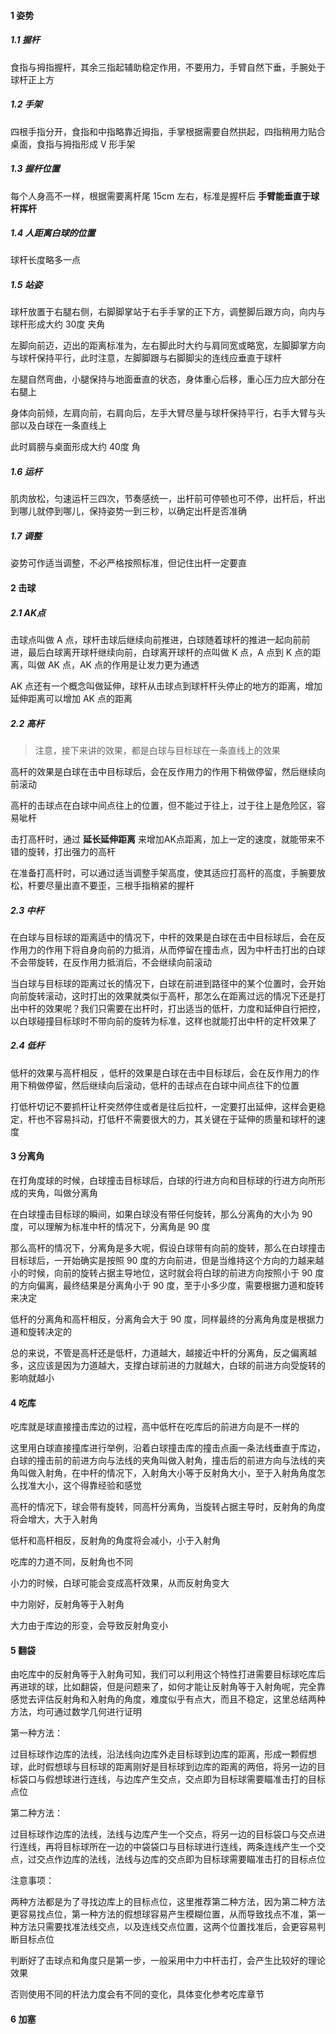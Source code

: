 #### 1 姿势

##### 1.1 握杆

食指与拇指握杆，其余三指起辅助稳定作用，不要用力，手臂自然下垂，手腕处于球杆正上方

##### 1.2 手架

四根手指分开，食指和中指略靠近拇指，手掌根据需要自然拱起，四指稍用力贴合桌面，食指与拇指形成 V 形手架

##### 1.3 握杆位置

每个人身高不一样，根据需要离杆尾 15cm 左右，标准是握杆后 **手臂能垂直于球杆挥杆**

##### 1.4 人距离白球的位置

球杆长度略多一点

##### 1.5 站姿

球杆放置于右腿右侧，右脚脚掌站于右手手掌的正下方，调整脚后跟方向，向内与球杆形成大约 30度 夹角

左脚向前迈，迈出的距离标准为，左右脚此时大约与肩同宽或略宽，左脚脚掌方向与球杆保持平行，此时注意，左脚脚跟与右脚脚尖的连线应垂直于球杆

左腿自然弯曲，小腿保持与地面垂直的状态，身体重心后移，重心压力应大部分在右腿上

身体向前倾，左肩向前，右肩向后，左手大臂尽量与球杆保持平行，右手大臂与头部以及白球在一条直线上

此时肩膀与桌面形成大约 40度 角

##### 1.6 运杆

肌肉放松，匀速运杆三四次，节奏感统一，出杆前可停顿也可不停，出杆后，杆出到哪儿就停到哪儿，保持姿势一到三秒，以确定出杆是否准确

##### 1.7 调整

姿势可作适当调整，不必严格按照标准，但记住出杆一定要直


#### 2 击球

##### 2.1 AK点

击球点叫做 A 点，球杆击球后继续向前推进，白球随着球杆的推进一起向前前进，最后白球离开球杆继续向前，白球离开球杆的点叫做 K 点，A 点到 K 点的距离，叫做 AK 点，AK 点的作用是让发力更为通透

AK 点还有一个概念叫做延伸，球杆从击球点到球杆杆头停止的地方的距离，增加延伸距离可以增加 AK 点的距离

##### 2.2 高杆

> 注意，接下来讲的效果，都是白球与目标球在一条直线上的效果

高杆的效果是白球在击中目标球后，会在反作用力的作用下稍做停留，然后继续向前滚动

高杆的击球点在白球中间点往上的位置，但不能过于往上，过于往上是危险区，容易呲杆

击打高杆时，通过 **延长延伸距离** 来增加AK点距离，加上一定的速度，就能带来不错的旋转，打出强力的高杆

在准备打高杆时，可以通过适当调整手架高度，使其适应打高杆的高度，手腕要放松，杆要尽量出直不要歪，三根手指稍紧的握杆

##### 2.3 中杆

在白球与目标球的距离适中的情况下，中杆的效果是白球在击中目标球后，会在反作用力的作用下将自身向前的力抵消，从而停留在撞击点，因为中杆击打出的白球不会带旋转，在反作用力抵消后，不会继续向前滚动

当白球与目标球的距离过长的情况下，白球在前进到路径中的某个位置时，会开始向前旋转滚动，这时打出的效果就类似于高杆，那怎么在距离过远的情况下还是打出中杆的效果呢？我们只需要在出杆时，打出适当的低杆，力度和延伸自行把控，以白球碰撞目标球时不带向前的旋转为标准，这样也就能打出中杆的定杆效果了

##### 2.4 低杆

低杆的效果与高杆相反 ，低杆的效果是白球在击中目标球后，会在反作用力的作用下稍做停留，然后继续向后滚动，低杆的击球点在白球中间点往下的位置

打低杆切记不要抓杆让杆突然停住或者是往后拉杆，一定要打出延伸，这样会更稳定，杆也不容易抖动，打低杆不需要很大的力，其关键在于延伸的质量和球杆的速度


#### 3 分离角

在打角度球的时候，白球撞击目标球后，白球的行进方向和目标球的行进方向所形成的夹角，叫做分离角

在白球撞击目标球的瞬间，如果白球没有带任何旋转，那么分离角的大小为 90 度，可以理解为标准中杆的情况下，分离角是 90 度

那么高杆的情况下，分离角是多大呢，假设白球带有向前的旋转，那么在白球撞击目标球后，一开始确实是按照 90 度的方向前进，但是当维持这个方向的力越来越小的时候，向前的旋转占据主导地位，这时就会将白球的前进方向按照小于 90 度的方向偏离，最终结果是分离角小于 90 度，至于小多少度，需要根据力道和旋转来决定

低杆的分离角和高杆相反，分离角会大于 90 度，同样最终的分离角角度是根据力道和旋转决定的

总的来说，不管是高杆还是低杆，力道越大，越接近中杆的分离角，反之偏离越多，这应该是因为力道越大，支撑白球前进的力就越大，白球的前进方向受旋转的影响就越小

#### 4 吃库

吃库就是球直接撞击库边的过程，高中低杆在吃库后的前进方向是不一样的

这里用白球直接撞库进行举例，沿着白球撞击库的撞击点画一条法线垂直于库边，白球的撞击前的前进方向与法线的夹角叫做入射角，撞击后的前进方向与法线的夹角叫做入射角，在中杆的情况下，入射角大小等于反射角大小，至于入射角角度怎么找准大小，这个得靠经验和感觉

高杆的情况下，球会带有旋转，同高杆分离角，当旋转占据主导时，反射角的角度将会增大，大于入射角

低杆和高杆相反，反射角的角度将会减小，小于入射角

吃库的力道不同，反射角也不同

小力的时候，白球可能会变成高杆效果，从而反射角变大

中力刚好，反射角等于入射角

大力由于库边的形变，会导致反射角变小

#### 5 翻袋

由吃库中的反射角等于入射角可知，我们可以利用这个特性打进需要目标球吃库后再进球的球，比如翻袋，但是问题来了，如何才能让反射角等于入射角呢，完全靠感觉去评估反射角和入射角的角度，难度似乎有点大，而且不稳定，这里总结两种方法，均可通过数学几何进行证明

第一种方法：

过目标球作边库的法线，沿法线向边库外走目标球到边库的距离，形成一颗假想球，此时假想球与目标球的距离刚好是目标球到边库的距离的两倍，将另一边的目标袋口与假想球进行连线，与边库产生交点，交点即为目标球需要瞄准击打的目标点位

第二种方法：

过目标球作边库的法线，法线与边库产生一个交点，将另一边的目标袋口与交点进行连线，再将目标球所在一边的中袋袋口与目标球进行连线，两条连线产生一个交点，过交点作边库的法线，法线与边库的交点即为目标球需要瞄准击打的目标点位

注意事项：

两种方法都是为了寻找边库上的目标点位，这里推荐第二种方法，因为第二种方法更容易找点位，第一种方法的假想球容易产生模糊位置，从而导致找点不准，第一种方法只需要找准法线交点，以及连线交点位置，这两个位置找准后，会更容易判断目标点位

判断好了击球点和角度只是第一步，一般采用中力中杆击打，会产生比较好的理论效果

否则使用不同的杆法力度会有不同的变化，具体变化参考吃库章节

#### 6 加塞



